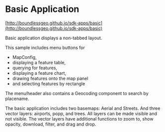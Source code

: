 # Basic Application

[http://boundlessgeo.github.io/sdk-apps/basic](http://boundlessgeo.github.io/sdk-apps/basic)

Basic application displays a non-tabbed layout.

This sample includes menu buttons for

  * MapConfig,
  * displaying a feature table,
  * querying for features,
  * displaying a feature chart,
  * drawing features onto the map panel
  * and selecting features by rectangle

The menu/header also contains a Geocoding component to search by placename.

The basic application includes two basemaps: Aerial and Streets.
And three vector layers: airports, popp, and trees.
All layers can be made visible and not visible.
The vector layers have additional functions to zoom to, show opacity, download, filter, and drag and drop.

